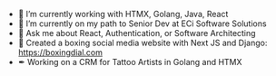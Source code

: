 - 🔭 I’m currently working with HTMX, Golang, Java, React
- 🌱 I’m currently on my path to Senior Dev at ECi Software Solutions
- 💬 Ask me about React, Authentication, or Software Architecting
- 🥊 Created a boxing social media website with Next JS and Django: https://boxingdial.com
- ✒ Working on a CRM for Tattoo Artists in Golang and HTMX
